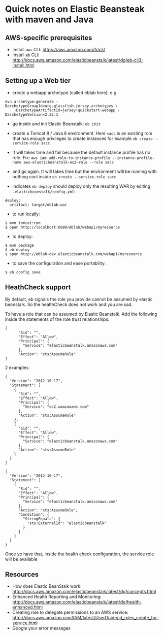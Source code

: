 # Quick notes on Elastic Beansteak with maven and Java


## AWS-specific prerequisites

- Install `aws` CLI: https://aws.amazon.com/fr/cli/
- Install `eb` CLI: http://docs.aws.amazon.com/elasticbeanstalk/latest/dg/eb-cli3-install.html

## Setting up a Web tier

- create a webapp archetype (called eblab here). e.g.
```
mvn archetype:generate -DarchetypeGroupId=org.glassfish.jersey.archetypes \
    -DarchetypeArtifactId=jersey-quickstart-webapp -DarchetypeVersion=2.22.1
```


- go inside and init Elastic Beanstalk: `eb init`

- create a Tomcat 8 / Java 8 environment. Here `sacc` is an existing role that has enough privileges to create instances for example
 `eb create --service-role sacc`

- It will takes time and fail because the default instance profile has no role. Fix:
 `aws iam add-role-to-instance-profile --instance-profile-name aws-elasticbeanstalk-ec2-role --role sacc`

- and go again. It will takes time but the environment will be running with nothing cool inside
 `eb create --service-role sacc`

- indicates `eb deploy` should deploy only the resulting WAR by editing `.elasticbeanstalk/config.yml`:
```
deploy:
  artifact: target/eblab.war
```

- to run locally:
```
$ mvn tomcat:run
$ open http://localhost:8080/eblab/webapi/myresource
```

- to deploy:
```
$ mvn package
$ eb deploy
$ open http://eblab-dev.elasticbeanstalk.com/webapi/myresource
```
- to save the configuration and ease portability:
```
$ eb config save
```

## HeathCheck support

By default, eb signals the role you provide cannot be assumed by elastic beanstalk. So the healthCheck does not work and you are sad.

To have a role that can be assumed by Elastic Beanstalk. Add the following inside the statements of the role trust relationships:
```
{
      "Sid": "",
      "Effect": "Allow",
      "Principal": {
        "Service": "elasticbeanstalk.amazonaws.com"
      },
      "Action": "sts:AssumeRole"
}
````
2 examples:
```
{
  "Version": "2012-10-17",
  "Statement": [
    {
      "Sid": "",
      "Effect": "Allow",
      "Principal": {
        "Service": "ec2.amazonaws.com"
      },
      "Action": "sts:AssumeRole"
    },
    {
      "Sid": "",
      "Effect": "Allow",
      "Principal": {
        "Service": "elasticbeanstalk.amazonaws.com"
      },
      "Action": "sts:AssumeRole"
    }
  ]
}
````
```
{
  "Version": "2012-10-17",
  "Statement": [
    {
      "Sid": "",
      "Effect": "Allow",
      "Principal": {
        "Service": "elasticbeanstalk.amazonaws.com"
      },
      "Action": "sts:AssumeRole",
      "Condition": {
        "StringEquals": {
          "sts:ExternalId": "elasticbeanstalk"
        }
      }
    }
  ]
}
```

Once yo have that, inside the health check configuration, the service role will be available
## Resources

- How does Elastic BeanStalk work: http://docs.aws.amazon.com/elasticbeanstalk/latest/dg/concepts.html
- Enhanced Health Reporting and Monitoring: http://docs.aws.amazon.com/elasticbeanstalk/latest/dg/health-enhanced.html
- Creating role to delegate permissions to an AWS service: http://docs.aws.amazon.com/IAM/latest/UserGuide/id_roles_create_for-service.html
- Google your error messages
 
